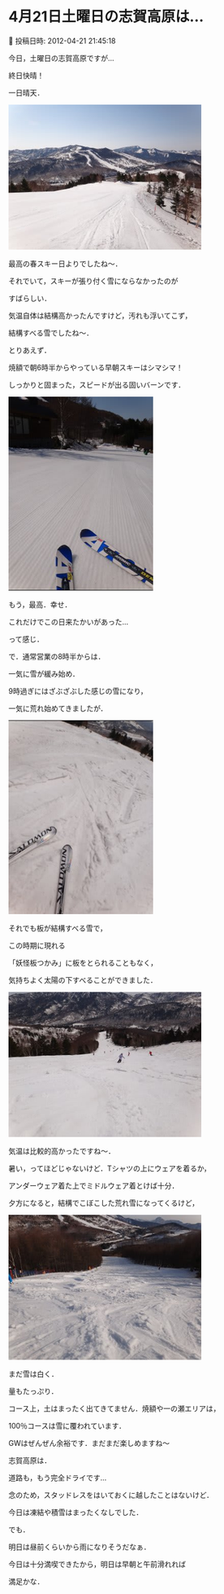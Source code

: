 # 4月21日土曜日の志賀高原は…

📅 投稿日時: 2012-04-21 21:45:18

今日，土曜日の志賀高原ですが…





終日快晴！


一日晴天．




![f44da0faa34dfcefb9d65003b4f9f193.jpg](images/f44da0faa34dfcefb9d65003b4f9f193.jpg)




最高の春スキー日よりでしたね～．


それでいて，スキーが張り付く雪にならなかったのが


すばらしい．


気温自体は結構高かったんですけど，汚れも浮いてこず，


結構すべる雪でしたね～．





とりあえず．


焼額で朝6時半からやっている早朝スキーはシマシマ！


しっかりと固まった，スピードが出る固いバーンです．




![09061ba13d056bd8ba80b70c9873fa9d.jpg](images/09061ba13d056bd8ba80b70c9873fa9d.jpg)




もう，最高．幸せ．


これだけでこの日来たかいがあった…


って感じ．





で．通常営業の8時半からは．


一気に雪が緩み始め．


9時過ぎにはざぶざぶした感じの雪になり，


一気に荒れ始めてきましたが．




![e5eba7bd11ee22f521c65ba5cc8a84ae.jpg](images/e5eba7bd11ee22f521c65ba5cc8a84ae.jpg)




それでも板が結構すべる雪で，


この時期に現れる


「妖怪板つかみ」に板をとられることもなく，


気持ちよく太陽の下すべることができました．




![a83d4732bbd46ef80dcd4cc2287bd4cd.jpg](images/a83d4732bbd46ef80dcd4cc2287bd4cd.jpg)







気温は比較的高かったですね～．


暑い，ってほどじゃないけど．Tシャツの上にウェアを着るか，


アンダーウェア着た上でミドルウェア着とけば十分．





夕方になると，結構でこぼこした荒れ雪になってくるけど，




![e276571808a49fb3c80a46fc7d0de583.jpg](images/e276571808a49fb3c80a46fc7d0de583.jpg)




まだ雪は白く．


量もたっぷり．


コース上，土はまったく出てきてません．焼額や一の瀬エリアは，


100％コースは雪に覆われています．


GWはぜんぜん余裕です．まだまだ楽しめますね～


志賀高原は．





道路も，もう完全ドライです…


念のため，スタッドレスをはいておくに越したことはないけど．


今日は凍結や積雪はまったくなしでした．





でも．


明日は昼前くらいから雨になりそうだなぁ．


今日は十分満喫できたから，明日は早朝と午前滑れれば


満足かな．
